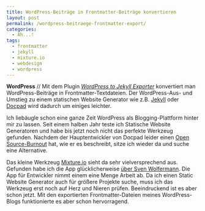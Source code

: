 ```yaml
---
title: WordPress-Beiträge in Frontmatter-Beiträge konvertieren
layout: post
permalink: /wordpress-beitraege-frontmatter-export/
categories:
  - Ah...!
tags:
  - frontmatter
  - jekyll
  - mixture.io
  - webdesign
  - wordpress
---
```

**WordPress** // Mit dem Plugin [*WordPress to Jekyll Exporter*][1] konvertiert man WordPress-Beiträge in Frontmatter-Textdateien. Der WordPress-Aus- und Umstieg zu einem statischen Website Generator wie z.B. [Jekyll][2] oder [Docpad][3] wird dadurch um einiges leichter.<!--more-->

Ich liebäugle schon eine ganze Zeit WordPress als Blogging-Plattform hinter mir zu lassen. Seit einem halben Jahr teste ich Statische Website Generatoren und habe bis jetzt noch nicht das perfekte Werkzeug gefunden. Nachdem der Hauptentwickler von Docpad leider einen [Open Source-Burnout][4] hat, wie er es beschreibt, sitze ich wieder da und suche eine Alternative.

Das kleine Werkzeug [Mixture.io][5] sieht da sehr vielversprechend aus. Gefunden habe ich die App glücklicherweise [über Sven Wolfermann][6]. Die App für Entwickler nimmt einem eine Menge Arbeit ab. Da ich einen Static Website Generator auch für größere Projekte suche, muss ich das Werkzeug erst noch auf Herz und Nieren prüfen. Beeindruckend ist es aber schon jetzt. Mit den exportierten Frontmatter-Dateien meines WordPress-Blogs funktionierte es aber schon hervorragend.

 [1]: https://github.com/benbalter/wordpress-to-jekyll-exporter
 [2]: http://mo.phlow.de/schlagwort/jekyll/
 [3]: http://mo.phlow.de/schlagwort/docpad/
 [4]: https://www.bountysource.com/issues/1448148-operation-disassemble-diversify
 [5]: http://mixture.io
 [6]: http://maddesigns.de/static-site-generators-2138.html